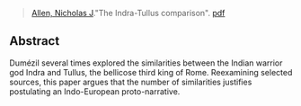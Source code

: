 > [Allen, Nicholas J](allen-n)."The Indra-Tullus comparison". [pdf](a/n-allenUNKNOWNb.pdf)

## Abstract
Dumézil several times explored the similarities between the Indian warrior god Indra and Tullus, the bellicose third king of Rome. Reexamining selected sources, this paper argues that the number of similarities justifies postulating an Indo-European proto-narrative.